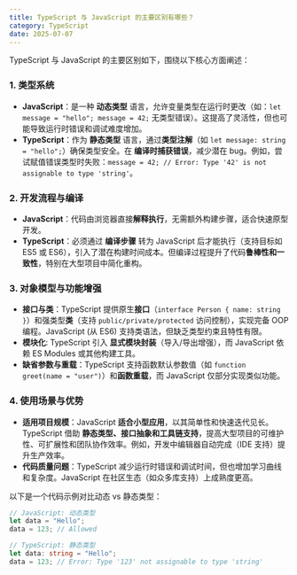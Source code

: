 ```yaml
---
title: TypeScript 与 JavaScript 的主要区别有哪些？
category: TypeScript
date: 2025-07-07
---
```

TypeScript 与 JavaScript 的主要区别如下，围绕以下核心方面阐述：

### 1. 类型系统  
- **JavaScript**：是一种 **动态类型** 语言，允许变量类型在运行时更改（如：`let message = "hello"; message = 42;` 无类型错误）。这提高了灵活性，但也可能导致运行时错误和调试难度增加。  
- **TypeScript**：作为 **静态类型** 语言，通过**类型注解**（如 `let message: string = "hello";`）确保类型安全。在 **编译时捕获错误**，减少潜在 bug。例如，尝试赋值错误类型时失败：`message = 42; // Error: Type '42' is not assignable to type 'string'`。

### 2. 开发流程与编译  
- **JavaScript**：代码由浏览器直接**解释执行**，无需额外构建步骤，适合快速原型开发。  
- **TypeScript**：必须通过 **编译步骤** 转为 JavaScript 后才能执行（支持目标如 ES5 或 ES6），引入了潜在构建时间成本。但编译过程提升了代码**鲁棒性和一致性**，特别在大型项目中简化重构。

### 3. 对象模型与功能增强  
- **接口与类**：TypeScript 提供原生**接口**（`interface Person { name: string }`）和强类型**类**（支持 `public/private/protected` 访问控制），实现完备 OOP 编程。JavaScript (从 ES6) 支持类语法，但缺乏类型约束且特性有限。  
- **模块化**: TypeScript 引入 **显式模块封装**（导入/导出增强），而 JavaScript 依赖 ES Modules 或其他构建工具。  
- **缺省参数与重载**：TypeScript 支持函数默认参数值（如 `function greet(name = "user")`）和**函数重载**，而 JavaScript 仅部分实现类似功能。

### 4. 使用场景与优势  
- **适用项目规模**：JavaScript **适合小型应用**，以其简单性和快速迭代见长。TypeScript 借助 **静态类型、接口抽象和工具链支持**，提高大型项目的可维护性、可扩展性和团队协作效率。例如，开发中编辑器自动完成（IDE 支持）提升生产效率。  
- **代码质量问题**：TypeScript 减少运行时错误和调试时间，但也增加学习曲线和复杂度。JavaScript 在社区生态（如众多库支持）上成熟度更高。

以下是一个代码示例对比动态 vs 静态类型：
```typescript
// JavaScript: 动态类型
let data = "Hello";
data = 123; // Allowed

// TypeScript: 静态类型
let data: string = "Hello";
data = 123; // Error: Type '123' not assignable to type 'string'
```
